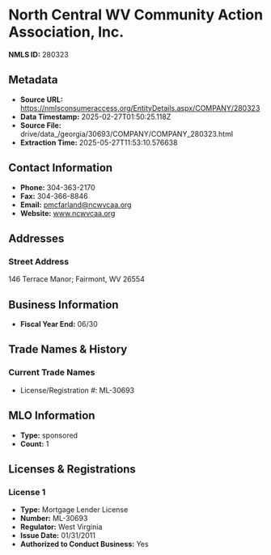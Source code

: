 # North Central WV Community Action Association, Inc.

**NMLS ID:** 280323

## Metadata
- **Source URL:** https://nmlsconsumeraccess.org/EntityDetails.aspx/COMPANY/280323
- **Data Timestamp:** 2025-02-27T01:50:25.118Z
- **Source File:** drive/data_/georgia/30693/COMPANY/COMPANY_280323.html
- **Extraction Time:** 2025-05-27T11:53:10.576638

## Contact Information
- **Phone:** 304-363-2170
- **Fax:** 304-366-8846
- **Email:** pmcfarland@ncwvcaa.org
- **Website:** www.ncwvcaa.org

## Addresses
### Street Address
146 Terrace Manor; Fairmont, WV 26554

## Business Information
- **Fiscal Year End:** 06/30

## Trade Names & History
### Current Trade Names
- License/Registration #: ML-30693

## MLO Information
- **Type:** sponsored
- **Count:** 1

## Licenses & Registrations

### License 1
- **Type:** Mortgage Lender License
- **Number:** ML-30693
- **Regulator:** West Virginia
- **Issue Date:** 01/31/2011
- **Authorized to Conduct Business:** Yes
